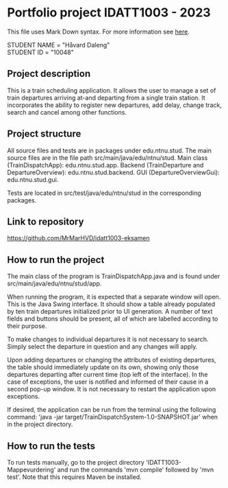 # Portfolio project IDATT1003 - 2023
This file uses Mark Down syntax. For more information see [here](https://www.markdownguide.org/basic-syntax/).

STUDENT NAME = "Håvard Daleng"  
STUDENT ID = "10048"

## Project description

This is a train scheduling application. It allows the user to manage a set of
train departures arriving at-and departing from a single train station. 
It incorporates the ability to register new departures, add delay, change track, search
and cancel among other functions.

## Project structure

All source files and tests are in packages under edu.ntnu.stud. The main source files
are in the file path src/main/java/edu/ntnu/stud. 
Main class (TrainDispatchApp): edu.ntnu.stud.app.
Backend (TrainDeparture and DepartureOverview): edu.ntnu.stud.backend.
GUI (DepartureOverviewGui): edu.ntnu.stud.gui.

Tests are located in src/test/java/edu/ntnu/stud in the corresponding packages.

## Link to repository

https://github.com/MrMarHVD/idatt1003-eksamen

## How to run the project

The main class of the program is TrainDispatchApp.java and is found under
src/main/java/edu/ntnu/stud/app.

When running the program, it is expected that a separate window will open. This is the Java
Swing interface. It should show a table already populated by ten train departures initialized
prior to UI generation. A number of text fields and buttons should be present, all of which
are labelled according to their purpose. 

To make changes to individual departures it is not necessary to search. Simply select the departure
in question and any changes will apply.

Upon adding departures or changing the attributes of existing departures, the table should 
immediately update on its own, showing only those departures departing after current time
(top left of the interface). In the case of exceptions, the user is notified and informed
of their cause in a second pop-up window. It is not necessary to restart the application
upon exceptions.

If desired, the application can be run from the terminal using the following command:
'java -jar target/TrainDispatchSystem-1.0-SNAPSHOT.jar' when in the project directory.

## How to run the tests

To run tests manually, go to the project directory 'IDATT1003-Mappevurdering' and
run the commands 'mvn compile' followed by 'mvn test'. Note that this requires Maven be installed.


